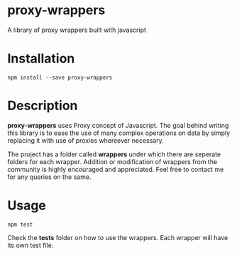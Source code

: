 # proxy-wrappers
A library of proxy wrappers built with javascript

# Installation
```
npm install --save proxy-wrappers
```

# Description
**proxy-wrappers** uses Proxy concept of Javascript. The goal behind writing this library is to ease the use of many complex operations on data by simply replacing it with use of proxies whereever necessary.

The project has a folder called **wrappers** under which there are seperate folders for each wrapper. Addition or modification of wrappers from the community is highly encouraged and appreciated. Feel free to contact me for any queries on the same.

# Usage
```
npm test
```
Check the **tests** folder on how to use the wrappers. Each wrapper will have its own test file.